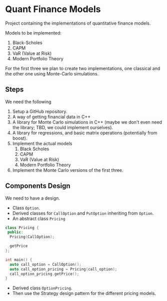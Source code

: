 # Quant Finance Models

Project containing the implementations of quantitative finance models.

Models to be implemented:
1. Black-Scholes
2. CAPM
3. VaR (Value at Risk)
4. Modern Portfolio Theory

For the first three we plan to create two implementations, one classical
and the other one using Monte-Carlo simulations.

## Steps

We need the following

1. Setup a GitHub repository.
2. A way of getting financial data in C++
3. A library for Monte Carlo simulations in C++ (maybe we don't even
   need the library; TBD, we could implement ourselves).
4. A library for regressions, and basic matrix operations (potentially
   from boost).
5. Implement the actual models
    1. Black Scholes
    2. CAPM
    3. VaR (Value at Risk)
    4. Modern Portfolio Theory
6. Implement the Monte Carlo versions of the first three.

## Components Design

We need to have a design.

- Class `Option`.
- Derived classes for `CallOption` and `PutOption` inheriting from
  `Option`.
- An abstract class `Pricing`
```c++
class Pricing {
 public:
  Pricing(CallOption);

  getPrice
};

int main() {
  auto call_option = CallOption();
  auto call_option_pricing = Pricing(call_option);
  call_option_pricing.getPrice();
}
```
- Derived class `OptionPricing`.
- Then use the Strategy design pattern for the different pricing models.

